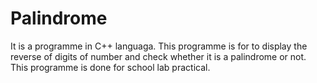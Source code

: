 # Palindrome
It is a programme in C++ languaga. This programme is for to display the reverse of digits of number and check whether it is a palindrome or not. This programme is done for school lab practical.
